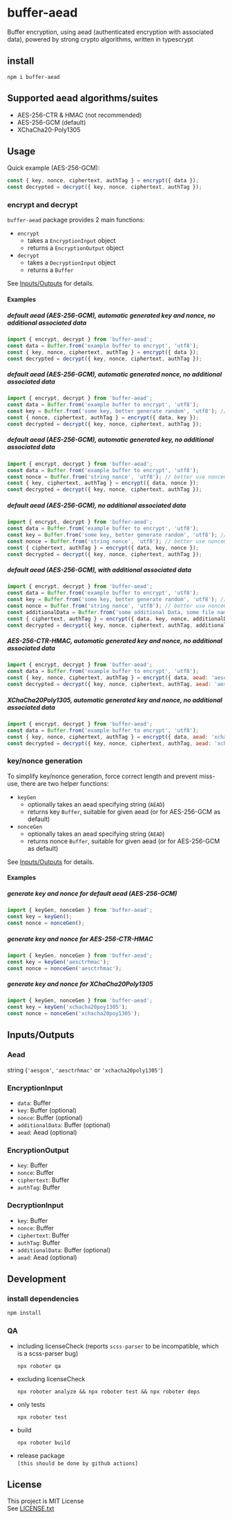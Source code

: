 # buffer-aead

Buffer encryption, using aead (authenticated encryption with associated data), powered by strong crypto algorithms, written in typescrypt

## install
```shell
npm i buffer-aead
```

## Supported aead algorithms/suites
* AES-256-CTR & HMAC (not recommended)
* AES-256-GCM (default)
* XChaCha20-Poly1305

## Usage

Quick example (AES-256-GCM):
```js
const { key, nonce, ciphertext, authTag } = encrypt({ data });
const decrypted = decrypt({ key, nonce, ciphertext, authTag });
```

### encrypt and decrypt
`buffer-aead` package provides 2 main functions:
* `encrypt`
  * takes a `EncryptionInput` object
  * returns a `EncryptionOutput` object
* `decrypt`
  * takes a `DecryptionInput` object
  * returns a `Buffer`

See [Inputs/Outputs](#inputsoutputs) for details.

#### Examples

##### default aead (AES-256-GCM), automatic generated key and nonce, no additional associated data
```js
import { encrypt, decrypt } from 'buffer-aead';
const data = Buffer.from('example buffer to encrypt', 'utf8');
const { key, nonce, ciphertext, authTag } = encrypt({ data });
const decrypted = decrypt({ key, nonce, ciphertext, authTag });
```

##### default aead (AES-256-GCM), automatic generated nonce, no additional associated data
```js
import { encrypt, decrypt } from 'buffer-aead';
const data = Buffer.from('example buffer to encrypt', 'utf8');
const key = Buffer.from('some key, better generate random', 'utf8'); // better use keyGen function
const { nonce, ciphertext, authTag } = encrypt({ data, key });
const decrypted = decrypt({ key, nonce, ciphertext, authTag });
```

##### default aead (AES-256-GCM), automatic generated key, no additional associated data
```js
import { encrypt, decrypt } from 'buffer-aead';
const data = Buffer.from('example buffer to encrypt', 'utf8');
const nonce = Buffer.from('string nonce', 'utf8'); // better use nonceGen function
const { key, ciphertext, authTag } = encrypt({ data, nonce });
const decrypted = decrypt({ key, nonce, ciphertext, authTag });
```

##### default aead (AES-256-GCM), no additional associated data
```js
import { encrypt, decrypt } from 'buffer-aead';
const data = Buffer.from('example buffer to encrypt', 'utf8');
const key = Buffer.from('some key, better generate random', 'utf8'); // better use keyGen function
const nonce = Buffer.from('string nonce', 'utf8'); // better use nonceGen function
const { ciphertext, authTag } = encrypt({ data, key, nonce });
const decrypted = decrypt({ key, nonce, ciphertext, authTag });
```

##### default aead (AES-256-GCM), with additional associated data
```js
import { encrypt, decrypt } from 'buffer-aead';
const data = Buffer.from('example buffer to encrypt', 'utf8');
const key = Buffer.from('some key, better generate random', 'utf8'); // better use keyGen function
const nonce = Buffer.from('string nonce', 'utf8'); // better use nonceGen function
const additionalData = Buffer.from('some additional Data, some file name for example', 'utf8');
const { ciphertext, authTag } = encrypt({ data, key, nonce, additionalData });
const decrypted = decrypt({ key, nonce, ciphertext, authTag, additionalData });
```

##### AES-256-CTR-HMAC, automatic generated key and nonce, no additional associated data
```js
import { encrypt, decrypt } from 'buffer-aead';
const data = Buffer.from('example buffer to encrypt', 'utf8');
const { key, nonce, ciphertext, authTag } = encrypt({ data, aead: 'aesctrhmac' });
const decrypted = decrypt({ key, nonce, ciphertext, authTag, aead: 'aesctrhmac' });
```

##### XChaCha20Poly1305, automatic generated key and nonce, no additional associated data
```js
import { encrypt, decrypt } from 'buffer-aead';
const data = Buffer.from('example buffer to encrypt', 'utf8');
const { key, nonce, ciphertext, authTag } = encrypt({ data, aead: 'xchacha20poly1305' });
const decrypted = decrypt({ key, nonce, ciphertext, authTag, aead: 'xchacha20poly1305' });
```

### key/nonce generation
To simplify key/nonce generation, force correct length and prevent miss-use, there are two helper functions:
* `keyGen`
  * optionally takes an aead specifying string (`AEAD`)
  * returns key `Buffer`, suitable for given aead (or for AES-256-GCM as default)
* `nonceGen`
  * optionally takes an aead specifying string (`AEAD`)
  * returns nonce `Buffer`, suitable for given aead (or for AES-256-GCM as default)

See [Inputs/Outputs](#inputsoutputs) for details.

#### Examples

##### generate key and nonce for default aead (AES-256-GCM)
```js
import { keyGen, nonceGen } from 'buffer-aead';
const key = keyGen();
const nonce = nonceGen();
```

##### generate key and nonce for AES-256-CTR-HMAC
```js
import { keyGen, nonceGen } from 'buffer-aead';
const key = keyGen('aesctrhmac');
const nonce = nonceGen('aesctrhmac');
```

##### generate key and nonce for XChaCha20Poly1305
```js
import { keyGen, nonceGen } from 'buffer-aead';
const key = keyGen('xchacha20poy1305');
const nonce = nonceGen('xchacha20poy1305');
```

## Inputs/Outputs

### Aead
string (`'aesgcm'`, `'aesctrhmac'` or `'xchacha20poly1305'`)

### EncryptionInput
* `data`: Buffer
* `key`: Buffer (optional)
* `nonce`: Buffer (optional)
* `additionalData`: Buffer (optional)
* `aead`: Aead (optional)

### EncryptionOutput
* `key`: Buffer
* `nonce`: Buffer
* `ciphertext`: Buffer
* `authTag`: Buffer

### DecryptionInput
* `key`: Buffer
* `nonce`: Buffer
* `ciphertext`: Buffer
* `authTag`: Buffer
* `additionalData`: Buffer (optional)
* `aead`: Aead (optional)

## Development

### install dependencies
```sh
npm install
```

### QA

* including licenseCheck (reports `scss-parser` to be incompatible, which is a scss-parser bug)
  ```shell
  npx roboter qa
  ```
* excluding licenseCheck
  ```shell
  npx roboter analyze && npx roboter test && npx roboter deps
  ```
* only tests
  ```shell
  npx roboter test
  ```
* build
  ```shell
  npx roboter build
  ```
* release package \
  `[this should be done by github actions]`

## License
This project is MIT License \
See [LICENSE.txt](./LICENSE.txt)
